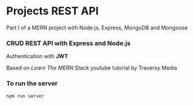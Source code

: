 # Projects REST API
Part I of a MERN project with Node.js, Express, MongoDB and Mongoose

### CRUD REST API with Express and Node.js
Authentication with **JWT**

Based on *Learn The MERN Stack* youtube tutorial by Traversy Media

### To run the server
`npm run server`
